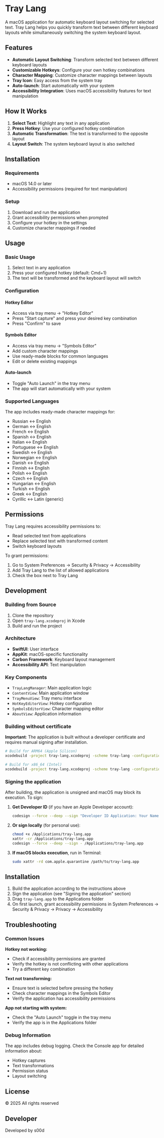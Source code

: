 # Tray Lang

A macOS application for automatic keyboard layout switching for selected text. Tray Lang helps you quickly transform text between different keyboard layouts while simultaneously switching the system keyboard layout.

## Features

- **Automatic Layout Switching**: Transform selected text between different keyboard layouts
- **Customizable Hotkeys**: Configure your own hotkey combinations
- **Character Mapping**: Customize character mappings between layouts
- **Tray Icon**: Easy access from the system tray
- **Auto-launch**: Start automatically with your system
- **Accessibility Integration**: Uses macOS accessibility features for text manipulation

## How It Works

1. **Select Text**: Highlight any text in any application
2. **Press Hotkey**: Use your configured hotkey combination
3. **Automatic Transformation**: The text is transformed to the opposite layout
4. **Layout Switch**: The system keyboard layout is also switched

## Installation

### Requirements
- macOS 14.0 or later
- Accessibility permissions (required for text manipulation)

### Setup
1. Download and run the application
2. Grant accessibility permissions when prompted
3. Configure your hotkey in the settings
4. Customize character mappings if needed

## Usage

### Basic Usage
1. Select text in any application
2. Press your configured hotkey (default: Cmd+1)
3. The text will be transformed and the keyboard layout will switch

### Configuration

#### Hotkey Editor
- Access via tray menu → "Hotkey Editor"
- Press "Start capture" and press your desired key combination
- Press "Confirm" to save

#### Symbols Editor
- Access via tray menu → "Symbols Editor"
- Add custom character mappings
- Use ready-made blocks for common languages
- Edit or delete existing mappings

#### Auto-launch
- Toggle "Auto Launch" in the tray menu
- The app will start automatically with your system

### Supported Languages

The app includes ready-made character mappings for:
- Russian ↔ English
- German ↔ English
- French ↔ English
- Spanish ↔ English
- Italian ↔ English
- Portuguese ↔ English
- Swedish ↔ English
- Norwegian ↔ English
- Danish ↔ English
- Finnish ↔ English
- Polish ↔ English
- Czech ↔ English
- Hungarian ↔ English
- Turkish ↔ English
- Greek ↔ English
- Cyrillic ↔ Latin (generic)

## Permissions

Tray Lang requires accessibility permissions to:
- Read selected text from applications
- Replace selected text with transformed content
- Switch keyboard layouts

To grant permissions:
1. Go to System Preferences → Security & Privacy → Accessibility
2. Add Tray Lang to the list of allowed applications
3. Check the box next to Tray Lang

## Development

### Building from Source
1. Clone the repository
2. Open `tray-lang.xcodeproj` in Xcode
3. Build and run the project

### Architecture
- **SwiftUI**: User interface
- **AppKit**: macOS-specific functionality
- **Carbon Framework**: Keyboard layout management
- **Accessibility API**: Text manipulation

### Key Components
- `TrayLangManager`: Main application logic
- `ContentView`: Main application window
- `TrayMenuView`: Tray menu interface
- `HotKeyEditorView`: Hotkey configuration
- `SymbolsEditorView`: Character mapping editor
- `AboutView`: Application information


### Building without certificate

**Important**: The application is built without a developer certificate and requires manual signing after installation.

```bash
# Build for ARM64 (Apple Silicon)
xcodebuild -project tray-lang.xcodeproj -scheme tray-lang -configuration Release -destination 'platform=macOS,arch=arm64' build CODE_SIGN_IDENTITY="" CODE_SIGNING_REQUIRED=NO CODE_SIGNING_ALLOWED=NO

# Build for x86_64 (Intel)
xcodebuild -project tray-lang.xcodeproj -scheme tray-lang -configuration Release -destination 'platform=macOS,arch=x86_64' build CODE_SIGN_IDENTITY="" CODE_SIGNING_REQUIRED=NO CODE_SIGNING_ALLOWED=NO
```

### Signing the application

After building, the application is unsigned and macOS may block its execution. To sign:

1. **Get Developer ID** (if you have an Apple Developer account):
   ```bash
   codesign --force --deep --sign "Developer ID Application: Your Name" /path/to/tray-lang.app
   ```

2. **Or sign locally** (for personal use):
   ```bash
   chmod +x /Applications/tray-lang.app
   xattr -cr /Applications/tray-lang.app
   codesign --force --deep --sign - /Applications/tray-lang.app
   ```

3. **If macOS blocks execution**, run in Terminal:
   ```bash
   sudo xattr -rd com.apple.quarantine /path/to/tray-lang.app
   ```

## Installation

1. Build the application according to the instructions above
2. Sign the application (see "Signing the application" section)
3. Drag `tray-lang.app` to the Applications folder
4. On first launch, grant accessibility permissions in System Preferences → Security & Privacy → Privacy → Accessibility


## Troubleshooting

### Common Issues

**Hotkey not working:**
- Check if accessibility permissions are granted
- Verify the hotkey is not conflicting with other applications
- Try a different key combination

**Text not transforming:**
- Ensure text is selected before pressing the hotkey
- Check character mappings in the Symbols Editor
- Verify the application has accessibility permissions

**App not starting with system:**
- Check the "Auto Launch" toggle in the tray menu
- Verify the app is in the Applications folder

### Debug Information
The app includes debug logging. Check the Console app for detailed information about:
- Hotkey captures
- Text transformations
- Permission status
- Layout switching

## License

© 2025 All rights reserved

## Developer

Developed by s00d
